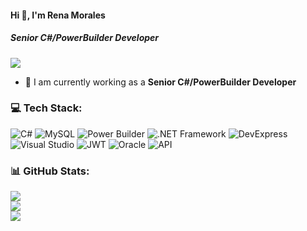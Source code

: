#### Hi 👋, I'm Rena Morales 
##### **Senior C#/PowerBuilder Developer**

[![](https://visitcount.itsvg.in/api?id=renamorales309&icon=0&color=0)](https://visitcount.itsvg.in)

- 🔭 I am currently working as a **Senior C#/PowerBuilder Developer**

### 💻 Tech Stack:
![C#](https://img.shields.io/badge/c%23-%23239120.svg?style=flat&logo=c-sharp&logoColor=white) ![MySQL](https://img.shields.io/badge/mysql-%2300f.svg?style=flat&logo=mysql&logoColor=white) ![Power Builder](https://img.shields.io/badge/Power-Builder-F2C811?style=flat&logo=Power-Builder&logoColor=black) ![.NET Framework](https://img.shields.io/badge/.NET-Framework-%23E5A00D.svg?style=flat&logo=.NET-Framework&logoColor=white) ![DevExpress](https://img.shields.io/badge/DevExpress-%23FF4500.svg?style=flat&logo=DevExpress&logoColor=white) ![Visual Studio](https://img.shields.io/badge/Visual%20Studio-5C2D91.svg?style=flat&logo=visual-studio&logoColor=white) ![JWT](https://img.shields.io/badge/JWT-black?style=flat&logo=JSON%20web%20tokens) ![Oracle](https://img.shields.io/badge/Oracle-F80000?style=flat&logo=oracle&logoColor=white) ![API](https://img.shields.io/badge/API-%23123F6D.svg?style=flat&logo=Api&logoColor=#123F6D)


### 📊 GitHub Stats:
![](https://github-readme-stats.vercel.app/api?username=renamorales309&theme=city_light&hide_border=false&include_all_commits=false&count_private=false)<br/>
![](https://github-readme-streak-stats.herokuapp.com/?user=renamorales309&theme=city_light&hide_border=false)<br/>
![](https://github-readme-stats.vercel.app/api/top-langs/?username=renamorales309&theme=city_light&hide_border=false&include_all_commits=false&count_private=false&layout=compact)



